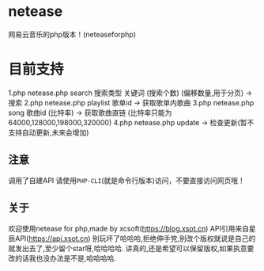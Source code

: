 # netease
网易云音乐的php版本！(neteaseforphp)
# 目前支持
1.php netease.php search 搜索类型 关键词 (搜索个数) (偏移数量,用于分页) ->  搜索
2.php netease.php playlist 歌单id -> 获取歌单内歌曲
3.php netease.php song 歌曲id (比特率) -> 获取歌曲直链 (比特率只能为64000,128000,198000,320000)
4.php netease.php update -> 检查更新(暂不支持自动更新,未来会增加)
## 注意
调用了自建API
请使用`PHP-CLI`(就是命令行版本)访问，不要直接访问网页哦！
## 关于
欢迎使用netease for php,made by xcsoft(https://blog.xsot.cn)
API引用来自星辰API(https://api.xsot.cn)
别玩坏了哈哈哈,拒绝伸手党,别改个版权就说是自己的就发出去了,至少留个star呀,哈哈哈哈.
讲真的,还是希望可以保留版权,如果执意要改的话我也没办法是不是,哈哈哈哈.
